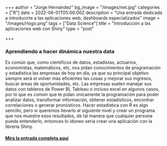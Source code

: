 +++
author = "Jorge Hernández"
bg_image = "/images/net.jpg"
categories = ["R"]
date = 2022-06-01T05:00:00Z
description = "Una entrada dedicada a introducirte a las aplicaciones web, dashboards especializados"
image = "/images/rlogo.png"
tags = ["Data Science"]
title = "Introducción a las aplicaciones web con Shiny"
type = "post"

+++
### Aprendiendo a hacer dinámica nuestra data

Es común que, como científicos de datos, estadístas, actuarios, economistas, matemáticos, etc, nos pidan conocimientos de programación y estadística las empresas de hoy en día, ya que su principal objetivo siempre será el volver más eficientes las cosas y mejorar sus ingresos, buscar áreas de oportunidades, etc. Las empresas suelen manejar sus datos con tableros de Power BI, Tableau o incluso excel en algunos casos, por lo que es común que te pidan únicamente la programación para poder analizar datos, transformar información, obtener estadísticos, encontrar correlaciones o generar pronósticos. Hacer estadística con R es algo sencillo, pero si queremos llevarlo al siguiente nivel y crear un programa que nos muestre esos resultados, de tal manera que cualquier persona pueda entenderlo, entonces lo idoneo sería crear una aplicación con la librería Shiny.

#### [Mira la entrada completa aquí](https://bookdown.org/eljorgehdz/shiny_tuto/shiny_tuto.html "xd")